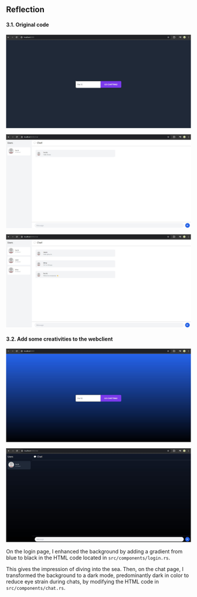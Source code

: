 ## Reflection

#### 3.1. Original code
![image1](assets/images/image1.jpg) 

![image2](assets/images/image2.jpg) 

![image3](assets/images/image3.jpg) 


#### 3.2. Add some creativities to the webclient
![](assets/images/image4.jpg) 

![](assets/images/image5.jpg) 

On the login page, I enhanced the background by adding a gradient from blue to black in the HTML code located in `src/components/login.rs`. 

This gives the impression of diving into the sea. Then, on the chat page, I transformed the background to a dark mode, predominantly dark in color to reduce eye strain during chats, by modifying the HTML code in `src/components/chat.rs`.